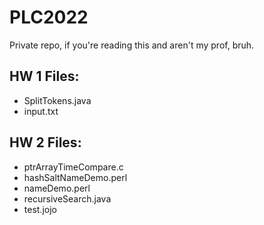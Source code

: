 # PLC2022
Private repo, if you're reading this and aren't my prof, bruh.

## HW 1 Files:
- SplitTokens.java
- input.txt

## HW 2 Files:
- ptrArrayTimeCompare.c
- hashSaltNameDemo.perl
- nameDemo.perl
- recursiveSearch.java
- test.jojo
